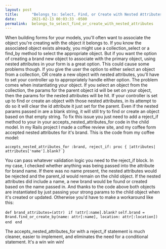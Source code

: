 ```yaml
---
layout: post
title:      "Belongs_to: Select, Find, or Create with Nested Attributes "
date:       2021-02-13 00:03:33 -0500
permalink:  belongs_to_select_find_or_create_with_nested_attributes
---
```



When building forms for your models, you'll often want to associate the object you're creating with the object it belongs to. If you know the associated object exists already, you might use a collection_select or a find_by method to select the appropriate object. But if you want the option of creating a brand new object to associate with the primary object, using nested attributes in your form is a great option. This could cause some problems though. If you give the user the option to either select an object from a collection, OR create a new object with nested attributes, you'll have to set your controller up to appropriately handle either option. The problem comes when instantiating your object. If you select an object from the collection, the params for the parent object id will be set on your object, then the params for the nested attributes will be hit. If your controller is set up to find or create an object with those nested attributes, in its attempt to do so it will clear the id attribute it just set for the parent. Even if the nested params passed in are a blank string, it will still try to find or create an object based on that empty string. To fix this issue you just need to add a reject_if  method to your in your accepts_nested_attributes_for code in the child model. In my Rails project I made a coffee review site, and my coffee form accepted nested attributes for it's brand. This is the code from my coffee model:
```
accepts_nested_attributes_for :brand, reject_if: proc { |attributes| attributes['name'].blank? }
```

You can pass whatever validation logic you need to the reject_if block. In my case, I checked whether anything was being passed into the attribute for brand name. If there was no name present, the nested attributes would be rejected and the parent_id would remain on the child object. If the nested attributes did include a name, a new brand would be found or created based on the name passed in. And thanks to the code above both objects are instantiated by just passing your strong params to the child object when it's created or updated. Otherwise you'd have to make a workaround like this:


`def brand_attributes=(attr) `
` if !attr[:name].blank? `
`self.brand = Brand.find_or_create_by(name: attr[:name], location: attr[:location]) `
`end `
`end `

			
The accepts_nested_attributes_for with a reject_if statement is much cleaner, easier to implement, and eliminates the need for a conditional statement. It's a win win win!
			
			
